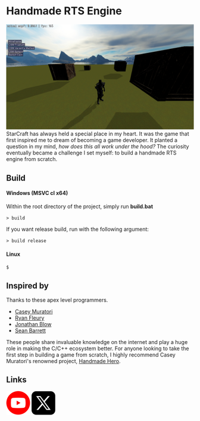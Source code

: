 # Handmade RTS Engine
![Status](data/branding/status.png "Status")  
StarCraft has always held a special place in my heart. It was the game that first inspired me to dream of 
becoming a game developer. It planted a question in my mind, <i>how does this all work under the hood?</i> 
The curiosity eventually became a challenge I set myself: to build a handmade RTS engine from scratch.


## Build
#### Windows (MSVC cl x64)
Within the root directory of the project, simply run <strong>build.bat</strong>
``` console
> build
```
If you want release build, run with the following argument:
``` console
> build release
```

#### Linux
``` console
$
```


## Inspired by
Thanks to these apex level programmers.
- [Casey Muratori](https://x.com/cmuratori)
- [Ryan Fleury](https://x.com/ryanjfleury)
- [Jonathan Blow](https://x.com/Jonathan_Blow)
- [Sean Barrett](https://x.com/nothings)

These people share invaluable knowledge on the internet and play a huge role in making the C/C++ ecosystem better.
For anyone looking to take the first step in building a game from scratch, I highly recommend Casey Muratori's renowned project, [Handmade Hero](https://guide.handmadehero.org/code/#).


## Links
[<img src="data/branding/youtube_icon.png" width="64"/>](https://www.youtube.com/@sungwoolee484)
[<img src="data/branding/x_icon.png" width="64"/>](https://www.x.com/raylee9919)
